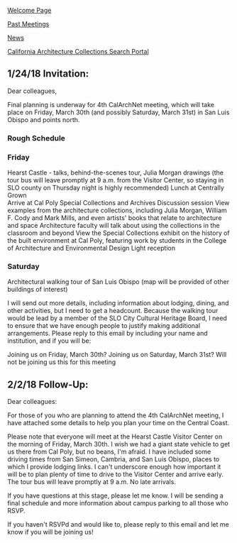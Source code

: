[Welcome Page](https://aclind.github.io/CalArchNet/welcome)

[Past Meetings](https://aclind.github.io/CalArchNet/agendas)

[News](https://aclind.github.io/CalArchNet/news)

[California Architecture Collections Search Portal](https://aclind.github.io/CalArchNet/portal)

## 1/24/18 Invitation:

Dear colleagues,

Final planning is underway for 4th CalArchNet meeting, which will take place on Friday, March 30th (and possibly Saturday, March 31st) in San Luis Obispo and points north. 

### Rough Schedule 

### Friday

Hearst Castle - talks, behind-the-scenes tour, Julia Morgan drawings (the tour bus will leave promptly at 9 a.m. from the Visitor Center, so staying in SLO county on Thursday night is highly recommended)
Lunch at Centrally Grown  
Arrive at Cal Poly Special Collections and Archives
Discussion session 
View examples from the architecture collections, including Julia Morgan, William F. Cody and Mark Mills, and even artists' books that relate to architecture and space
Architecture faculty will talk about using the collections in the classroom and beyond
View the Special Collections exhibit on the history of the built environment at Cal Poly, featuring work by students in the College of Architecture and Environmental Design
Light reception

### Saturday
Architectural walking tour of San Luis Obispo (map will be provided of other buildings of interest)

I will send out more details, including information about lodging, dining, and other activities, but I need to get a headcount. Because the walking tour would be lead by a member of the SLO City Cultural Heritage Board, I need to ensure that we have enough people to justify making additional arrangements. Please reply to this email by including your name and institution, and if you will be:

Joining us on Friday, March 30th? 
Joining us on Saturday, March 31st?
Will not be joining us this for this meeting

## 2/2/18 Follow-Up:

Dear colleagues: 

For those of you who are planning to attend the 4th CalArchNet meeting, I have attached some details to help you plan your time on the Central Coast. 

Please note that everyone will meet at the Hearst Castle Visitor Center on the morning of Friday, March 30th. I wish we had a giant state vehicle to get us there from Cal Poly, but no beans, I'm afraid. I have included some driving times from San Simeon, Cambria, and San Luis Obispo, places to which I provide lodging links. I can't underscore enough how important it will be to plan plenty of time to drive to the Visitor Center and arrive early. The tour bus will leave promptly at 9 a.m. No late arrivals. 

If you have questions at this stage, please let me know. I will be sending a final schedule and more information about campus parking to all those who  RSVP.

If you haven't RSVPd and would like to, please reply to this email and let me know if you will be joining us!
